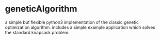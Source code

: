 # geneticAlgorithm
a simple but flexible python3 implementation of the classic genetic optimization algorithm. includes a simple example application which solves the standard knapsack problem.
